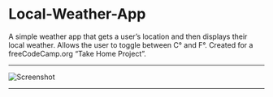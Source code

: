 # Local-Weather-App
A simple weather app that gets a user’s location and then displays their local weather. Allows the user to toggle between C° and F°. 
Created for a freeCodeCamp.org “Take Home Project”.
***
![Screenshot](https://i.imgur.com/LW7FTpD.png "Screenshot")
***